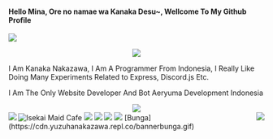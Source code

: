 <h4>Hello Mina, Ore no namae wa Kanaka Desu~, Wellcome To My Github Profile</h4>
<img align="center" src="https://cdn.discordapp.com/attachments/836923806265376840/843869978834501632/056c584d9335fcabf080ca43e583e3c4.gif">


<p align="center">
<img src="https://discord.c99.nl/widget/theme-2/566214348368773121.png">
<p>I Am Kanaka Nakazawa, I Am A Programmer From Indonesia, I Really Like Doing Many Experiments Related to Express, Discord.js Etc.</p>
<p>I Am The Only Website Developer And Bot Aeryuma Development Indonesia</p>
</p>

<div align="center"><img src="https://github-profile-trophy.vercel.app/?username=KanakaID&theme=dracula&count_private=true"></div>
<img align="left" src="https://github-readme-stats.vercel.app/api?username=KanakaID&show_icons=true&hide_border=true&theme=tokyonight"><img align="right" src="https://github-readme-stats.vercel.app/api/top-langs/?username=KanakaID&theme=tokyonight&hide=batchfile">

<img src="https://discordapp.com/api/guilds/751699984466051134/widget.png?style=banner2" alt="Isekai Maid Cafe"/>
<img src="https://cdn.yuzuhanakazawa.repl.co/bannerasuka.gif" href=""/>
<img src="https://cdn.yuzuhanakazawa.repl.co/bannerputri.gif" href=""/>
<img src="https://cdn.yuzuhanakazawa.repl.co/banneralicia.gif" href=""/>
<img src="https://cdn.yuzuhanakazawa.repl.co/banneramira.gif" href=""/>
[Bunga](https://cdn.yuzuhanakazawa.repl.co/bannerbunga.gif)
